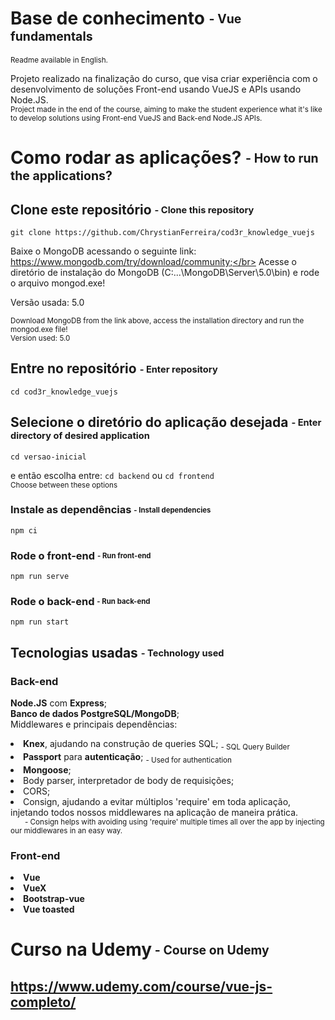 # Base de conhecimento <sub><sup>- Vue fundamentals</sup></sub>
<sub>Readme available in English.</sub>

Projeto realizado na finalização do curso, que visa criar experiência com o desenvolvimento de soluções Front-end usando VueJS e APIs usando Node.JS.</br>
<sub>Project made in the end of the course, aiming to make the student experience what it's like to develop solutions using Front-end VueJS and Back-end Node.JS APIs.</sub> 


# Como rodar as aplicações? <sub><sup>- How to run the applications?</sup></sub>

## Clone este repositório <sub><sup>- Clone this repository</sup></sub>
```
git clone https://github.com/ChrystianFerreira/cod3r_knowledge_vuejs
```

Baixe o MongoDB acessando o seguinte link: https://www.mongodb.com/try/download/community;</br>
Acesse o diretório de instalação do MongoDB (C:\...\MongoDB\Server\5.0\bin) e rode o arquivo mongod.exe!

Versão usada: 5.0

<sub>Download MongoDB from the link above, access the installation directory and run the mongod.exe file! </br>Version used: 5.0</sub>

## Entre no repositório <sub><sup>- Enter repository</sup></sub>
```
cd cod3r_knowledge_vuejs
```

## Selecione o diretório do aplicação desejada <sub><sup>- Enter directory of desired application</sup></sub>

```
cd versao-inicial
```

e então escolha entre: <span>```cd backend``` ou ```cd frontend```</span></br> <sub> Choose between these options </sub>

### Instale as dependências <sub><sup>- Install dependencies</sup></sub>

```
npm ci
```

### Rode o front-end <sub><sup>- Run front-end</sup></sub>
```
npm run serve
```

### Rode o back-end <sub><sup>- Run back-end</sup></sub>
```
npm run start
```

## Tecnologias usadas <sub><sup>- Technology used</sup></sub>

### Back-end
<strong>Node.JS</strong> com <strong>Express</strong>;</br>
<strong>Banco de dados PostgreSQL/MongoDB</strong>;</br>
Middlewares e principais dependências:
  <li><strong>Knex</strong>, ajudando na construção de queries SQL; <sub>- SQL Query Builder</sub> </li>
  <li><strong>Passport</strong> para <strong>autenticação</strong>; <sub>- Used for authentication</sub></li>
  <li><strong>Mongoose</strong>;</li>
  <li>Body parser, interpretador de body de requisições;</li>
  <li>CORS;</li>
  <li>Consign, ajudando a evitar múltiplos 'require' em toda aplicação, injetando todos nossos middlewares na aplicação de maneira prática.</li>
  <sub>&nbsp;&nbsp;&nbsp;&nbsp;&nbsp;&nbsp;&nbsp;- Consign helps with avoiding using 'require' multiple
  times all over the app by injecting our middlewares in an easy way.</sub>
  
  ### Front-end
  <li><strong>Vue</strong></li>
  <li><strong>VueX</strong></li>
  <li><strong>Bootstrap-vue</strong></li>
  <li><strong>Vue toasted</strong></li>
  
  # Curso na Udemy<sub><sup> - Course on Udemy</sup></sub>
  ## https://www.udemy.com/course/vue-js-completo/
